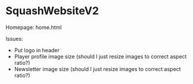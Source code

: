 # SquashWebsiteV2


Homepage: home.html


Issues:
* Put logo in header
* Player profile image size (should I just resize images to correct aspect ratio?)
* Newsletter image size (should I just resize images to correct aspect ratio?)


